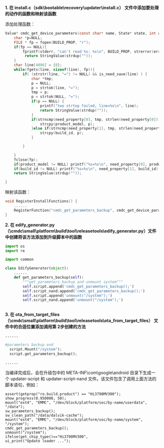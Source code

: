 **1. 在 install.c（sdk\bootable\recovery\updater\install.c） 文件中添加要处理的动作的函数和映射该函数**

添加处理函数：

```c
Value* cmdc_get_device_parameters(const char* name, State* state, int argc, Expr* argv[]){
    char *p=NULL;
    FILE * fp = fopen(BUILD_PROP, "r");
    if(fp == NULL){
        fprintf(stderr, "can't read %s: %s\n", BUILD_PROP, strerror(errno));
		 return StringValue(strdup(""));
    }
    char line[4096] = {0};
    while(fgets(line, sizeof(line), fp)){
        if( (strstr(line, "=") != NULL) && is_need_save(line) ) {
            char *tmp;
            p = NULL;
            p = strtok(line, "=");
            tmp = p;
            p = strtok(NULL, "=");
            if(p == NULL) {
                printf("two strtop failed, line=%s\n", line);
                return StringValue(strdup(""));
            }
            if(strncmp(need_property[0], tmp, strlen(need_property[0])) == 0){
                strcpy(product_model, p);
            }else if(strncmp(need_property[1], tmp, strlen(need_property[1])) == 0) {
                strcpy(build_id, p);
            }

        }

    }
    fclose(fp);
    if(product_model != NULL) printf("%s=%s\n", need_property[0], product_model);
    if(build_id != NULL) printf("%s=%s\n", need_property[1], build_id);
    return StringValue(strdup(""));

}
```

映射该函数：

```c
void RegisterInstallFunctions() {
    ......
    RegisterFunction("cmdc_get_parameters_backup", cmdc_get_device_parameters);
}
```

**2. 在 edify_generator.py（\cmdc\small\platform\build\tool\releasetools\edify_generator.py）文件中创建将该方法添加到升级脚本中的函数**

```python
import os
import re

import common

class EdifyGenerator(object):
    ......
    def get_parameters_backup(self):
        """get_parameters_backup and unmount system"""
        self.script.append('cmdc_get_parameters_backup();')
        self.script_nand.append('cmdc_get_parameters_backup();')
        self.script.append('unmount("/system");')
        self.script_nand.append('unmount("/system");')
    
```

**3. 在 ota_from_target_files（\cmdc\small\platform\build\tool\releasetools\ota_from_target_files） 文件中的合适位置添加调用第 2步创建的方法**

```python
......

#parameters backup end
  script.Mount("/system");
  script.get_parameters_backup();

......
```

当编译完成后，会在升级包中的 META-INF\com\google\android 目录下生成一个 updater-script 和 updater-script-nand 文件。该文件包含了调用上面方法的脚本语句，例如：

```shell
assert(getprop("ro.build.product") == "Hi3798MV300");
show_progress(0.950000, 50);
mount("ext4", "EMMC", "/dev/block/platform/soc/by-name/userdata", "/data");
sw_parameters_backup();
sw_clean_path("/data/dalvik-cache");
mount("ext4", "EMMC", "/dev/block/platform/soc/by-name/system", "/system");
cmdc_get_parameters_backup();
unmount("/system");
ifelse(get_chip_type()=="Hi3798MV300",
ui_print("Update loader ...");
```